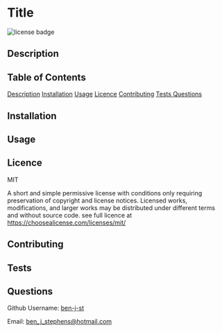 # Title  

    
![license badge](https://img.shields.io/badge/licence-MIT-yellow)

## Description 



## Table of Contents

[Description](#description)
[Installation](#Installation)
[Usage](#Usage)
[Licence](#Licence)
[Contributing](#Contributing)
[ Tests ](#Tests)
[ Questions ](#Questions)

## Installation



## Usage



## Licence 

MIT

A short and simple permissive license with conditions only requiring preservation of copyright and license notices. Licensed works, modifications, and larger works may be distributed under different terms and without source code. see full licence at https://choosealicense.com/licenses/mit/

## Contributing 



## Tests



## Questions

Github Username: <a href="https://github.com/ben-j-st">ben-j-st</a>

Email: ben_j_stephens@hotmail.com